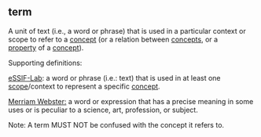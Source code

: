 ## term

<p class="c8"><span>A unit of text (i.e., a word or phrase) that is used in a particular context or scope to refer to a </span><span class="c2"><a class="c3" href="#h.6hyxh4mxxbu2">concept</a></span><span>&nbsp;(or a relation between </span><span class="c2"><a class="c3" href="#h.6hyxh4mxxbu2">concepts</a></span><span>, or a </span><span class="c2"><a class="c3" href="#h.c8vs1xa4uwn">property</a></span><span>&nbsp;of a </span><span class="c2"><a class="c3" href="#h.6hyxh4mxxbu2">concept</a></span><span class="c0">).</span></p><p class="c8"><span class="c0">Supporting definitions:</span></p><p class="c8"><span class="c2"><a class="c3" href="https://www.google.com/url?q=https://essif-lab.github.io/framework/docs/essifLab-glossary%23term&amp;sa=D&amp;source=editors&amp;ust=1706779842845119&amp;usg=AOvVaw1jNBeO6THh3JG2GWmrjpMJ">eSSIF-Lab</a></span><span>: a word or phrase (i.e.: text) that is used in at least one </span><span class="c2"><a class="c3" href="https://www.google.com/url?q=https://essif-lab.github.io/framework/docs/terms/scope&amp;sa=D&amp;source=editors&amp;ust=1706779842846034&amp;usg=AOvVaw0KsnqQgSi1bNvyNAMmstvo">scope</a></span><span>/context to represent a specific </span><span class="c2"><a class="c3" href="https://www.google.com/url?q=https://essif-lab.github.io/framework/docs/terms/concept&amp;sa=D&amp;source=editors&amp;ust=1706779842846384&amp;usg=AOvVaw1aUOH7xJlLpnbalL3wrSO-">concept</a></span><span class="c0">.</span></p><p class="c8"><span class="c2"><a class="c3" href="https://www.google.com/url?q=https://www.merriam-webster.com/dictionary/term&amp;sa=D&amp;source=editors&amp;ust=1706779842846799&amp;usg=AOvVaw3fOFwF47tIbBde4PElsn9k">Merriam Webster:</a></span><span>&nbsp;</span><span>a word or expression that has a precise meaning in some uses or is peculiar to a science, art, profession, or subject.</span></p><p class="c8"><span class="c0">Note: A term MUST NOT be confused with the concept it refers to.</span></p>

